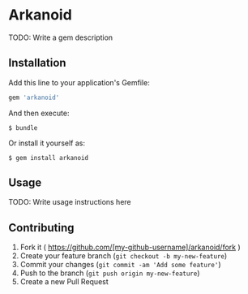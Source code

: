 # Arkanoid

TODO: Write a gem description

## Installation

Add this line to your application's Gemfile:

```ruby
gem 'arkanoid'
```

And then execute:

    $ bundle

Or install it yourself as:

    $ gem install arkanoid

## Usage

TODO: Write usage instructions here

## Contributing

1. Fork it ( https://github.com/[my-github-username]/arkanoid/fork )
2. Create your feature branch (`git checkout -b my-new-feature`)
3. Commit your changes (`git commit -am 'Add some feature'`)
4. Push to the branch (`git push origin my-new-feature`)
5. Create a new Pull Request
